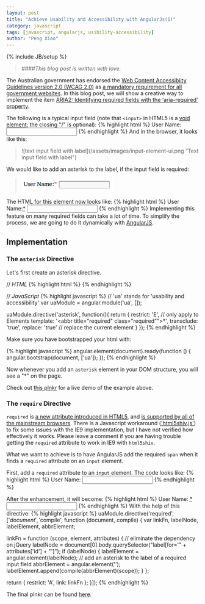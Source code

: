 ```yaml
---
layout: post
title: "Achieve Usability and Accessibility with AngularJs(1)"
category: javascript
tags: [javascript, angularjs, usibility-accessibility]
author: "Peng Xiao"
---
```


{% include JB/setup %}

> ####_This blog post is written with love._

The Australian government has endorsed the [Web Content Accessibiity Guidelines version 2.0 (WCAG 2.0)](http://www.w3.org/TR/WCAG20/) as [a mandatory requirement for all government websites](http://webguide.gov.au/accessibility-usability/accessibility/). In this blog post, we will show a creative way to implement the item [ARIA2: Identifying required fields with the ‘aria-required’ property](http://www.w3.org/TR/2013/NOTE-WCAG20-TECHS-20130905/ARIA2).

<!--end excerpt-->

The following is a typical input field (note that `<input>` in HTML5 is a [void element](http://dev.w3.org/html5/markup/syntax.html#void-elements); the closing "/" is optional):
{% highlight html %}
<label for="user-name">User Name:</label>
<input id="user-name" type="text"/>
{% endhighlight %}
And in the browser, it looks like this:
>![text input field with label](/assets/images/input-element-ui.png “Text input field with label")

We would like to add an asterisk to the label, if the input field is required:
>![required input field with label](/assets/images/input-element-required-ui.png "Required input field with label")

The HTML for this element now looks like:
{% highlight html %}
<label for="user-name">User Name:<abbr title="required" class="required">*</abbr></label>
<input id="user-name" type="text"/>
{% endhighlight %}
Implementing this feature on many required fields can take a lot of time. To simplify the process, we are going to do it dynamically with [AngularJS](http://angularjs.org).

## Implementation

### The `asterisk` Directive

Let's first create an asterisk directive.

// *HTML*
{% highlight html %}
<asterisk></asterisk>
{% endhighlight %}

// *JavaScript*
{% highlight javascript %}
// 'ua' stands for 'usability and accessibility'
var uaModule = angular.module('ua', []);

uaModule.directive('asterisk', function(){
  return {
    restrict: 'E', // only apply to Elements
    template: '<abbr title="required" class="required"">*</abbr>',
    transclude: 'true',
    replace: 'true' // replace the current element
  }
});
{% endhighlight %}

Make sure you have bootstrapped your html with:

{% highlight javascript %}
angular.element(document).ready(function () {
  angular.bootstrap(document, ['ua']);
});
{% endhighlight %}

Now whenever you add an `asterisk` element in your DOM structure, you will see a "\*" on the page.

Check out [this plnkr](http://plnkr.co/edit/kIIBicQklGuZVDblkw0Z?p=preview) for a live demo of the example above.

### The `require` Directive

`required` is [a new attribute introduced in HTML5](http://www.w3schools.com/html/html5_form_attributes.asp), and [is supported by all of the mainstream browsers](http://docs.webplatform.org/wiki/html/attributes/required). There is a Javascript workaround (['html5shiv.js'](https://code.google.com/p/html5shim/)) to fix some issues with the IE9 implementation, but I have not verified how effectively it works. Please leave a comment if you are having trouble getting the `required` attribute to work in IE9 with `html5shiv`.

What we want to achieve is to have AngularJS add the required `span` when it finds a `required` attribute on an `input` element.

First, add a `required` attribute to an `input` element. The code looks like:
{% highlight html %}
<label for="user-name">User Name:</label>
<input id="user-name" type="text" required/>
{% endhighlight %}

After the enhancement, it will become:
{% highlight html %}
<label for="user-name">User Name:
	<abbr title="required" class="required">*</abbr>
</label>
<input id="user-name" type="text" required/>
{% endhighlight %}
With the help of this directive:
{% highlight javascript %}
uaModule.directive('required', ['$document', '$compile', function (document, compile) {
  var linkFn, labelNode, labelElement, abbrElement;

  linkFn = function (scope, element, attributes) {
    // eliminate the dependency on jQuery
    labelNode = document[0].body.querySelector("label[for='" + attributes['id'] + "']");
    if (labelNode) {
      labelElement = angular.element(labelNode);
      // add an asterisk to the label of a required input field
      abbrElement = angular.element('<asterisk/>');
      labelElement.append(compile(abbrElement)(scope));
    }
  };

  return {
    restrict: 'A',
    link: linkFn
  };
}]);
{% endhighlight %}	

The final plnkr can be found [here](http://plnkr.co/edit/j7umgmvRg6VXUw7SC5XV?p=preview).